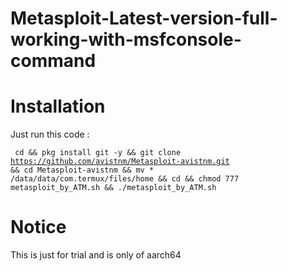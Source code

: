 # Metasploit-Latest-version-full-working-with-msfconsole-command

# Installation
Just run this code : 

<code> cd && pkg install git -y && git clone https://github.com/avistnm/Metasploit-avistnm.git && cd Metasploit-avistnm && mv * /data/data/com.termux/files/home && cd && chmod 777 metasploit_by_ATM.sh && ./metasploit_by_ATM.sh </code>

# Notice
This is just for trial and is only of aarch64
